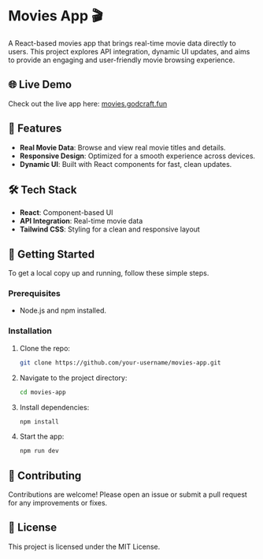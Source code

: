 # Movies App 🎬

A React-based movies app that brings real-time movie data directly to users. This project explores API integration, dynamic UI updates, and aims to provide an engaging and user-friendly movie browsing experience.

## 🌐 Live Demo
Check out the live app here: [movies.godcraft.fun](https://movies.godcraft.fun/)

## 📌 Features
- **Real Movie Data**: Browse and view real movie titles and details.
- **Responsive Design**: Optimized for a smooth experience across devices.
- **Dynamic UI**: Built with React components for fast, clean updates.

## 🛠️ Tech Stack
- **React**: Component-based UI
- **API Integration**: Real-time movie data
- **Tailwind CSS**: Styling for a clean and responsive layout

## 🚀 Getting Started
To get a local copy up and running, follow these simple steps.

### Prerequisites
- Node.js and npm installed.

### Installation
1. Clone the repo:
   ```bash
   git clone https://github.com/your-username/movies-app.git
   ```
2. Navigate to the project directory:
   ```bash
   cd movies-app
   ```
3. Install dependencies:
   ```bash
   npm install
   ```
4. Start the app:
   ```bash
   npm run dev
   ```

## 🤝 Contributing
Contributions are welcome! Please open an issue or submit a pull request for any improvements or fixes.

## 📄 License
This project is licensed under the MIT License.



